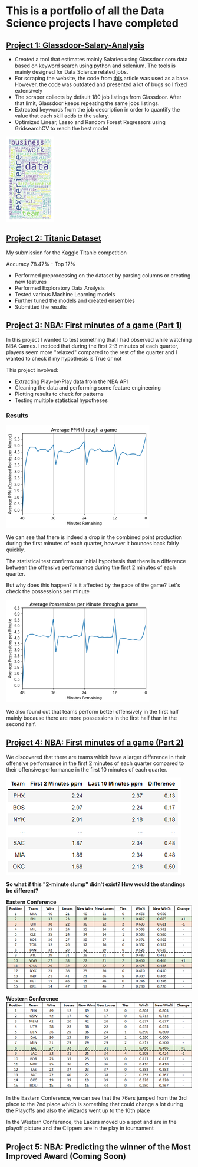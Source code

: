 # This is a portfolio of all the Data Science projects I have completed

## [Project 1: Glassdoor-Salary-Analysis](https://github.com/MarlinMyrte/Glassdoor-Salary-Analysis)

- Created a tool that estimates mainly Salaries using Glassdoor.com data based on keyword search using python and selenium. The tools is mainly designed for Data Science related jobs.
- For scraping the website, the code from [this](https://towardsdatascience.com/selenium-tutorial-scraping-glassdoor-com-in-10-minutes-3d0915c6d905) article was used as a base. However, the code was outdated and presented a lot of bugs so I fixed extensively
- The scraper collects by default 180 job listings from Glassdoor. After that limit, Glassdoor keeps repeating the same jobs listings.
- Extracted keywords from the job description in order to quantify the value that each skill adds to the salary.
- Optimized Linear, Lasso and Random Forest Regressors using GridsearchCV to reach the best model

![](/Images/Wordcloud.png)


## [Project 2: Titanic Dataset](https://github.com/MarlinMyrte/Titanic-Dataset)

My submission for the Kaggle Titanic competition

Accuracy 78.47% - Top 17%

- Performed preprocessing on the dataset by parsing columns or creating new features
- Performed Exploratory Data Analysis
- Tested various Machine Learning models
- Further tuned the models and created ensembles
- Submitted the results


## [Project 3: NBA: First minutes of a game (Part 1)](https://github.com/MarlinMyrte/First-Minutes-Part-1)

In this project I wanted to test something that I had observed while watching NBA Games. I noticed that during the first 2-3 minutes of each quarter, players seem more "relaxed" compared to the rest of the quarter and I wanted to check if my hypothesis is True or not

This project involved:
- Extracting Play-by-Play data from the NBA API
- Cleaning the data and performing some feature engineering
- Plotting results to check for patterns
- Testing multiple statistical hypotheses

### Results

![](/Images/ppm_avg.png)

We can see that there is indeed a drop in the combined point production during the first minutes of each quarter, however it bounces back fairly quickly.

The statistical test confirms our initial hypothesis that there is a difference between the offensive performance during the first 2 minutes of each quarter.

But why does this happen? Is it affected by the pace of the game? Let's check the possessions per minute

![](/Images/poss_pm_avg.png)

We also found out that teams perform better offensively in the first half mainly because there are more possessions in the first half than in the second half.

## [Project 4: NBA: First minutes of a game (Part 2)](https://github.com/MarlinMyrte/First-Minutes-Part-2)

We discovered that there are teams which have a larger difference in their offensive performance in the first 2 minutes of each quarter compared to their offensive performance in the first 10 minutes of each quarter.

![](/Images/Top%20Bottom%20diff.png)

**So what if this "2-minute slump" didn't exist? How would the standings be different?**

**Eastern Conference**
![](/Images/East%20Standings.png)

**Western Conference**
![](/Images/West%20Standings.png)

In the Eastern Conference, we can see that the 76ers jumped from the 3rd place to the 2nd place which is something that could change a lot during the Playoffs and also the Wizards went up to the 10th place

Ιn the Western Conference, the Lakers moved up a spot and are in the playoff picture and the Clippers are in the play in tournament

## Project 5: NBA: Predicting the winner of the Most Improved Award (Coming Soon)
